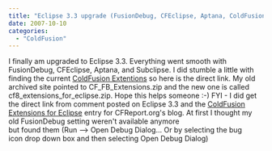 ```yaml
---
title: "Eclipse 3.3 upgrade (FusionDebug, CFEclipse, Aptana, ColdFusion Extentions, and Subclipse)"
date: 2007-10-10
categories: 
  - "ColdFusion"
---
```


I finally am upgraded to Eclipse 3.3. Everything went smooth with FusionDebug, CFEclipse, Aptana, and Subclipse. I did stumble a little with finding the current [ColdFusion Extentions](http://download.macromedia.com/pub/coldfusion/8/eclipseextensions/cf8_extensions_for_eclipse.zip) so here is the direct link. My old archived site pointed to CF\_FB\_Extensions.zip and the new one is called cf8\_extensions\_for\_eclipse.zip. Hope this helps someone :-) FYI - I did get the direct link from comment posted on Eclipse 3.3 and the [ColdFusion Extensions for Eclipse](http://www.cfreport.org/index.cfm/2007/8/17/Eclipse-33-and-the-ColdFusion-Extensions-for-Eclipse) entry for CFReport.org's blog. At first I thought my old FusionDebug setting weren't available anymore  
but found them (Run --> Open Debug Dialog... Or by selecting the bug  
icon drop down box and then selecting Open Debug Dialog)
